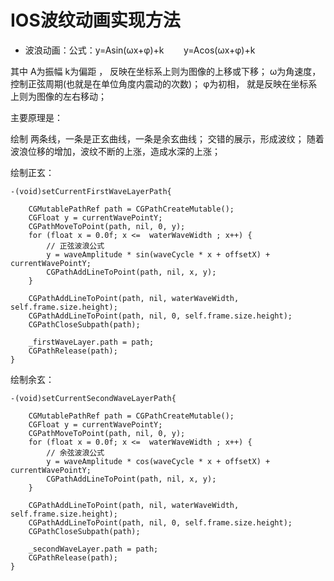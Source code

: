 # IOS波纹动画实现方法

* 波浪动画：公式：y=Asin(ωx+φ)+k        y=Acos(ωx+φ)+k

其中 A为振幅
k为偏距 ， 反映在坐标系上则为图像的上移或下移；
ω为角速度， 控制正弦周期(也就是在单位角度内震动的次数)；
φ为初相， 就是反映在坐标系上则为图像的左右移动；


主要原理是：

绘制 两条线，一条是正玄曲线，一条是余玄曲线； 交错的展示，形成波纹；
随着波浪位移的增加，波纹不断的上涨，造成水深的上涨；

绘制正玄：

    -(void)setCurrentFirstWaveLayerPath{

        CGMutablePathRef path = CGPathCreateMutable();
        CGFloat y = currentWavePointY;
        CGPathMoveToPoint(path, nil, 0, y);
        for (float x = 0.0f; x <=  waterWaveWidth ; x++) {
            // 正弦波浪公式
            y = waveAmplitude * sin(waveCycle * x + offsetX) + currentWavePointY;
            CGPathAddLineToPoint(path, nil, x, y);
        }

        CGPathAddLineToPoint(path, nil, waterWaveWidth, self.frame.size.height);
        CGPathAddLineToPoint(path, nil, 0, self.frame.size.height);
        CGPathCloseSubpath(path);

        _firstWaveLayer.path = path;
        CGPathRelease(path);
    }

绘制余玄：

    -(void)setCurrentSecondWaveLayerPath{

        CGMutablePathRef path = CGPathCreateMutable();
        CGFloat y = currentWavePointY;
        CGPathMoveToPoint(path, nil, 0, y);
        for (float x = 0.0f; x <=  waterWaveWidth ; x++) {
            // 余弦波浪公式
            y = waveAmplitude * cos(waveCycle * x + offsetX) + currentWavePointY;
            CGPathAddLineToPoint(path, nil, x, y);
        }

        CGPathAddLineToPoint(path, nil, waterWaveWidth, self.frame.size.height);
        CGPathAddLineToPoint(path, nil, 0, self.frame.size.height);
        CGPathCloseSubpath(path);

        _secondWaveLayer.path = path;
        CGPathRelease(path);
    }
